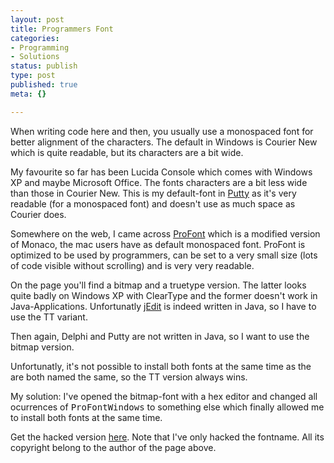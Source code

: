 ```yaml
---
layout: post
title: Programmers Font
categories:
- Programming
- Solutions
status: publish
type: post
published: true
meta: {}

---
```

When writing code here and then, you usually use a monospaced font for better alignment of the characters. The default in Windows is Courier New which is quite readable, but its characters are a bit wide.

My favourite so far has been Lucida Console which comes with Windows XP and maybe Microsoft Office. The fonts characters are a bit less wide than those in Courier New. This is my default-font in <a href="http://www.google.com/url?sa=U&start=1&q=http://www.chiark.greenend.org.uk/~sgtatham/putty/&e=7415">Putty</a> as it's very readable (for a monospaced font) and doesn't use as much space as Courier does.

Somewhere on the web, I came across <a href="http://www.tobias-jung.de/seekingprofont/">ProFont</a> which is a modified version of Monaco, the mac users have as default monospaced font. ProFont is optimized to be used by programmers, can be set to a very small size (lots of code visible without scrolling) and is very very readable.

On the page you'll find a bitmap and a truetype version. The latter looks quite badly on Windows XP with ClearType and the former doesn't work in Java-Applications. Unfortunatly <a href="http://www.jedit.org">jEdit</a> is indeed written in Java, so I have to use the TT variant.

Then again, Delphi and Putty are not written in Java, so I want to use the bitmap version.

Unfortunatly, it's not possible to install both fonts at the same time as the are both named the same, so the TT version always wins.

My solution: I've opened the bitmap-font with a hex editor and changed all ocurrences of <tt>ProFontWindows</tt> to something else which finally allowed me to install both fonts at the same time.

Get the hacked version <a href="/files/profont.zip">here</a>. Note that I've only hacked the fontname. All its copyright belong to the author of the page above.
